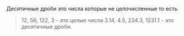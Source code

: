 Десятичные дроби это числа которые не целочисленные то есть 
> 12, 56, 122, 3 - это целые числа
> 3.14, 4.5, 234.3, 1231.1 - это десятичные дроби.

 